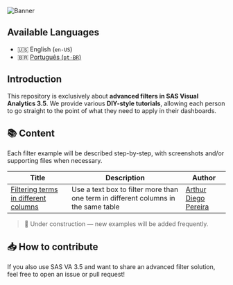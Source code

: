 ![Banner](https://www.dropbox.com/scl/fi/zvazublq2l1dankqokiub/banner2.png?rlkey=hq70ksjixineiw9m5or9zq245&st=q5z29hw2&raw=1)

## Available Languages

- 🇺🇸 English (`en-US`)
- 🇧🇷 [Português (`pt-BR`)](/languages/pt-BR/?tab=readme)

## Introduction

This repository is exclusively about **advanced filters in SAS Visual Analytics 3.5**.
We provide various **DIY-style tutorials**, allowing each person to go straight to the point of what they need to apply in their dashboards.

## 📚 Content

Each filter example will be described step-by-step, with screenshots and/or supporting files when necessary.

| Title | Description | Author |
| - | - | - |
| [Filtering terms in different columns](/examples/filtering-single-term-multiple-columns.md) | Use a text box to filter more than one term in different columns in the same table | [Arthur Diego Pereira](https://github.com/artYYDP) |
<!--
| [Dynamic Parameter](#) | Using a parameter with multi-select | Uso de parâmetro com seleção de múltiplos itens |
| [Custom Condition Filter](#) | Applying conditional logic to filters | Aplicação de lógica condicional nos filtros |
| [Relative Date Filter](#)  | Filters based on relative date ranges | Filtros baseados em datas relativas |
| [Interaction with Containers](#)| Filtering across visualization containers | Filtragem em contêineres de visualizações |
-->

> 🔧 Under construction — new examples will be added frequently.

## 📥 How to contribute

If you also use SAS VA 3.5 and want to share an advanced filter solution, feel free to open an issue or pull request!